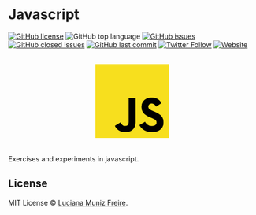 # Javascript

[![GitHub license](https://img.shields.io/github/license/lumunizf/javascript)](https://github.com/lumunizf/javascript/blob/master/LICENSE)
![GitHub top language](https://img.shields.io/github/languages/top/lumunizf/javascript)
[![GitHub issues](https://img.shields.io/github/issues/lumunizf/javascript)](https://github.com/lumunizf/javascript/issues) 
[![GitHub closed issues](https://img.shields.io/github/issues-closed/lumunizf/javascript)](https://img.shields.io/github/issues-closed/lumunizf/javascript)
[![GitHub last commit](https://img.shields.io/github/last-commit/lumunizf/javascript)](https://github.com/lumunizf/javascript/commits/master)
[![Twitter Follow](https://img.shields.io/badge/follow-%40lumunizf-blue.svg?style=popout&logo=twitter)](https://twitter.com/lumunizf)
[![Website](https://img.shields.io/website?url=https://medium.com/@lumunizf)](https://medium.com/@lumunizf)

<br/>
<div align="center">
<img src="images/javascript-logo.png" alt="Logo Javascript" width="150"/>
</div>
<br/>

Exercises and experiments in javascript.


## License

MIT License © [Luciana Muniz Freire](https://br.linkedin.com/in/lumunizf).
